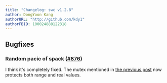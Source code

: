 ```yaml
---
title: "Changelog: swc v1.2.8"
author: DongYoon Kang
authorURL: "http://github.com/kdy1"
authorFBID: 100024888122318
---
```


## Bugfixes

### Random pacic of spack ([#876](https://github.com/swc-project/swc/pull/876))

I think it's completely fixed. The mutex mentioned in [the previous post](https://swc-project.github.io/blog/2020/07/01/swc-1.2.7#crash-of-spack-872httpsgithubcomswc-projectswcissues872) now protects both range and real values.
